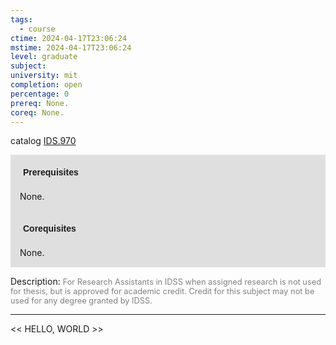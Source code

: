 ```yaml
---
tags:
  - course
ctime: 2024-04-17T23:06:24
mstime: 2024-04-17T23:06:24
level: graduate
subject: 
university: mit
completion: open
percentage: 0
prereq: None.
coreq: None.
---
```


catalog [IDS.970](http://student.mit.edu/catalog/mIDSa.html#IDS.970)

<span style="display: block; padding: 15px; background-color: rgb(100, 100, 100, 0.2);"><font id="m_prereq4062_0" style="display: block; font-family: Arial, sans-serif; font-weight: bold; padding: 5px">Prerequisites</font><br><span id="prereq4062_0">None.</span></span>
<span style="display: block; padding: 15px; background-color: rgb(100, 100, 100, 0.2);"><font id="m_coreq4062_0" style="display: block; font-family: Arial, sans-serif; font-weight: bold; padding: 5px">Corequisites</font><br><span id="coreq4062_0">None.</span></span>

<font style="">Description:</font>
<font style="color: grey; font-size: 0.8rem;">For Research Assistants in IDSS when assigned research is not used for thesis, but is approved for academic credit. Credit for this subject may not be used for any degree granted by IDSS.</font>



---

<< HELLO, WORLD >>
